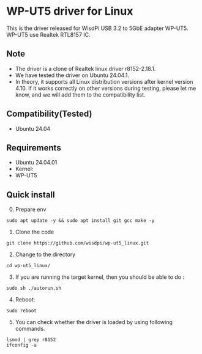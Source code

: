 # WP-UT5 driver for Linux

This is the driver released for WisdPi USB 3.2 to 5GbE adapter WP-UT5.
WP-UT5 use Realtek RTL8157 IC.

## Note
- The driver is a clone of Realtek linux driver r8152-2.18.1.
- We have tested the driver on Ubuntu 24.04.1. 
- In theory, it supports all Linux distribution versions after kernel version 4.10. If it works correctly on other versions during testing, please let me know, and we will add them to the compatibility list.

## Compatibility(Tested)
- Ubuntu 24.04


## Requirements
- Ubuntu 24.04.01
- Kernel: 
- WP-UT5

## Quick install
0. Prepare env

`sudo apt update -y && sudo apt install git gcc make -y`

1. Clone the code

`git clone https://github.com/wisdpi/wp-ut5_linux.git`

2. Change to the directory

`cd wp-ut5_linux/`

3. If you are running the target kernel, then you should be able to do :

`sudo sh ./autorun.sh`

4. Reboot:

`sudo reboot`

5. You can check whether the driver is loaded by using following commands.

```
lsmod | grep r8152
ifconfig -a
```
